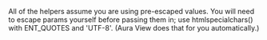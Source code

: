 All of the helpers assume you are using pre-escaped values. You
will need to escape params yourself before passing them in; use
htmlspecialchars() with ENT_QUOTES and 'UTF-8'. (Aura View does that for you
automatically.)